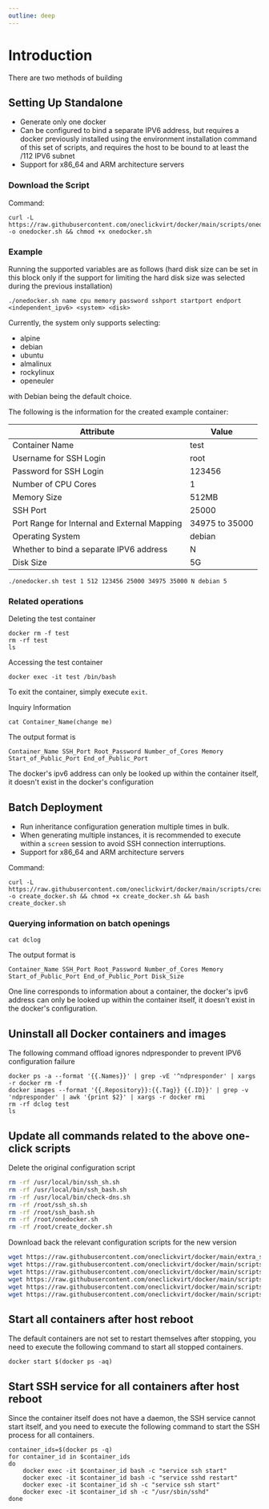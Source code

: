 ```yaml
---
outline: deep
---
```


# Introduction

There are two methods of building

## Setting Up Standalone

- Generate only one docker
- Can be configured to bind a separate IPV6 address, but requires a docker previously installed using the environment installation command of this set of scripts, and requires the host to be bound to at least the /112 IPV6 subnet
- Support for x86_64 and ARM architecture servers

### Download the Script

Command:

```shell
curl -L https://raw.githubusercontent.com/oneclickvirt/docker/main/scripts/onedocker.sh -o onedocker.sh && chmod +x onedocker.sh
```

### Example

Running the supported variables are as follows (hard disk size can be set in this block only if the support for limiting the hard disk size was selected during the previous installation)

```
./onedocker.sh name cpu memory password sshport startport endport <independent_ipv6> <system> <disk>
```

Currently, the system only supports selecting:

- alpine
- debian
- ubuntu
- almalinux
- rockylinux
- openeuler

with Debian being the default choice.

The following is the information for the created example container:

| Attribute               | Value          |
|------------------------|----------------|
| Container Name         | test           |
| Username for SSH Login | root           |
| Password for SSH Login | 123456         |
| Number of CPU Cores    | 1              |
| Memory Size            | 512MB          |
| SSH Port               | 25000          |
| Port Range for Internal and External Mapping | 34975 to 35000   |
| Operating System       | debian         |
| Whether to bind a separate IPV6 address| N     |
| Disk Size              | 5G             |

```shell
./onedocker.sh test 1 512 123456 25000 34975 35000 N debian 5
```

### Related operations

Deleting the test container

```shell
docker rm -f test
rm -rf test
ls
```

Accessing the test container

```shell
docker exec -it test /bin/bash
```

To exit the container, simply execute ```exit```.

Inquiry Information

```shell
cat Container_Name(change me)
```

The output format is

```
Container_Name SSH_Port Root_Password Number_of_Cores Memory Start_of_Public_Port End_of_Public_Port
```

The docker's ipv6 address can only be looked up within the container itself, it doesn't exist in the docker's configuration

## Batch Deployment

- Run inheritance configuration generation multiple times in bulk.
- When generating multiple instances, it is recommended to execute within a `screen` session to avoid SSH connection interruptions.
- Support for x86_64 and ARM architecture servers

Command:

```shell
curl -L https://raw.githubusercontent.com/oneclickvirt/docker/main/scripts/create_docker.sh -o create_docker.sh && chmod +x create_docker.sh && bash create_docker.sh
```

### Querying information on batch openings

```shell
cat dclog
```

The output format is

```
Container_Name SSH_Port Root_Password Number_of_Cores Memory Start_of_Public_Port End_of_Public_Port Disk_Size
```

One line corresponds to information about a container, the docker's ipv6 address can only be looked up within the container itself, it doesn't exist in the docker's configuration.

## Uninstall all Docker containers and images

The following command offload ignores ndpresponder to prevent IPV6 configuration failure

```shell
docker ps -a --format '{{.Names}}' | grep -vE '^ndpresponder' | xargs -r docker rm -f
docker images --format '{{.Repository}}:{{.Tag}} {{.ID}}' | grep -v 'ndpresponder' | awk '{print $2}' | xargs -r docker rmi
rm -rf dclog test
ls
```

## Update all commands related to the above one-click scripts

Delete the original configuration script

```bash
rm -rf /usr/local/bin/ssh_sh.sh
rm -rf /usr/local/bin/ssh_bash.sh
rm -rf /usr/local/bin/check-dns.sh
rm -rf /root/ssh_sh.sh
rm -rf /root/ssh_bash.sh
rm -rf /root/onedocker.sh
rm -rf /root/create_docker.sh
```

Download back the relevant configuration scripts for the new version

```bash
wget https://raw.githubusercontent.com/oneclickvirt/docker/main/extra_scripts/check-dns.sh -O /usr/local/bin/check-dns.sh && chmod +x /usr/local/bin/check-dns.sh
wget https://raw.githubusercontent.com/oneclickvirt/docker/main/scripts/config.sh -O /usr/local/bin/config.sh && chmod +x /usr/local/bin/config.sh
wget https://raw.githubusercontent.com/oneclickvirt/docker/main/scripts/ssh_bash.sh -O /usr/local/bin/ssh_bash.sh && chmod +x /usr/local/bin/ssh_bash.sh
wget https://raw.githubusercontent.com/oneclickvirt/docker/main/scripts/ssh_sh.sh -O /usr/local/bin/ssh_sh.sh && chmod +x /usr/local/bin/ssh_sh.sh
wget https://raw.githubusercontent.com/oneclickvirt/docker/main/scripts/onedocker.sh -O /root/onedocker.sh && chmod +x /root/onedocker.sh
wget https://raw.githubusercontent.com/oneclickvirt/docker/main/scripts/create_docker.sh -O /root/create_docker.sh && chmod +x /root/create_docker.sh
```

## Start all containers after host reboot

The default containers are not set to restart themselves after stopping, you need to execute the following command to start all stopped containers.

```
docker start $(docker ps -aq)
```

## Start SSH service for all containers after host reboot

Since the container itself does not have a daemon, the SSH service cannot start itself, and you need to execute the following command to start the SSH process for all containers.

```
container_ids=$(docker ps -q)
for container_id in $container_ids
do
    docker exec -it $container_id bash -c "service ssh start"
    docker exec -it $container_id bash -c "service sshd restart"
    docker exec -it $container_id sh -c "service ssh start"
    docker exec -it $container_id sh -c "/usr/sbin/sshd"
done
```
